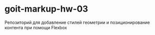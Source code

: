 # goit-markup-hw-03
Репозиторий для добавление стилей геометрии и позиционирование контента при помощи Flexbox 
